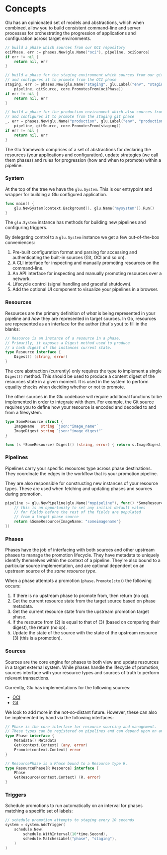 # Concepts

Glu has an opinionated set of models and abstractions, which when combined, allow you to build consistent command-line and server processes for orchestrating the progression of applications and configuration across target environments.

```go
// build a phase which sources from our OCI repository
ociPhase, err := phases.New(glu.Name("oci"), pipeline, ociSource)
if err != nil {
    return nil, err
}

// build a phase for the staging environment which sources from our git repository
// and configures it to promote from the OCI phase
staging, err := phases.New(glu.Name("staging", glu.Label("env", "staging")),
	pipeline, gitSource, core.PromotesFrom(ociPhase))
if err != nil {
	return nil, err
}

// build a phase for the production environment which also sources from our git repository
// and configures it to promote from the staging git phase
_, err = phases.New(glu.Name("production", glu.Label("env", "production")),
	pipeline, gitSource, core.PromotesFrom(staging))
if err != nil {
	return nil, err
}
```

The Glu framework comprises of a set of abstractions for declaring the resources (your applications and configuration), update strategies (we call them phases) and rules for progression (how and when to promote) within a pipeline.

### System

At the top of the tree we have the `glu.System`.
This is our entrypoint and wrapper for building a Glu configured application.

```go
func main() {
    glu.NewSystem(context.Background(), glu.Name("mysystem")).Run()
}
```

The `glu.System` instance has methods for building new pipelines and configuring triggers.

By delegating control to a `glu.System` instance we get a few out-of-the-box conveniences:

1. Pre-built configuration format and parsing for accessing and authenticating the built-in sources (Git, OCI and so on).
1. A CLI interface for inspecting and manually promoting resources on the command-line.
1. An API interface for inspecting and manually promoting resources over a network.
1. Lifecycle control (signal handling and graceful shutdown).
1. Add the optional UI component to visualize your pipelines in a browser.

### Resources

Resources are the primary definition of _what_ is being represented in your pipeline and _how_ they are represented in target sources.
In Go, resources are represented as an interface for the author (that's you) to fill in the blanks:

```go
// Resource is an instance of a resource in a phase.
// Primarily, it exposes a Digest method used to produce
// a hash digest of the instances current state.
type Resource interface {
	Digest() (string, error)
}
```

The core abstraction (currently) only requires the type to implement a single `Digest()` method.
This should be used to produce a content digest of the resources state in a given moment.
It is used in the system to perform equality checks when deciding whether or not to promote.

The other sources in the Glu codebase will require additional functions to be implemented in order to integrate with them.
For example, the Git source requires you to define how your resource is encoded and decoded to and from a filesystem.

```go
type SomeResource struct {
    ImageName   string `json:"image_name"`
    ImageDigest string `json:"image_digest"`
}

func (s *SomeResource) Digest() (string, error) { return s.ImageDigest, nil }
```

### Pipelines

Pipelines carry your specific resources type across phase destinations.
They coordinate the edges in the workflow that is your promotion pipeline.

They are also responsible for constructing new instances of your resource types.
These are used when fetching and updating phases and sources during promotion.

```go
pipeline := glu.NewPipeline(glu.Name("mypipeline"), func() *SomeResource {
    // this is an opportunity to set any initial default values
    // for fields before the rest of the fields are populated
    // from a target phase source
    return &SomeResource{ImageName: "someimagename"}
})
```

### Phases

Phases have the job of interfacing with both sources and other upstream phases to manage the promotion lifecycle.
They have metadata to uniquely identify themselves within the context of a pipeline.
They're also bound to a particular source implementation, and are optional dependent on an upstream source of the _same resource type_.

When a phase attempts a promotion (`phase.Promote(ctx)`) the following occurs:

1. If there is no upstream phase to promote from, then return (no op).
2. Get the current resource state from the target source based on phase metadata.
3. Get the current resource state from the upstream promotion target phase.
4. If the resource from (2) is equal to that of (3) (based on comparing their digest), the return (no op).
5. Update the state of the source with the state of the upstream resource (3) (this is a promotion).

### Sources

Sources are the core engine for phases to both view and update resources in a target external system.
While phases handle the lifecycle of promotion, sources interface with your resource types and sources of truth to perform relevant transactions.

Currently, Glu has implementations for the following sources:

- [OCI](../pkg/src/oci)
- [Git](../pkg/src/git)

We look to add more in the not-so-distant future. However, these can also be implemented by hand via the following interfaces:

```go
// Phase is the core interface for resource sourcing and management.
// These types can be registered on pipelines and can depend upon on another for promotion.
type Phase interface {
	Metadata() Metadata
	Get(context.Context) (any, error)
	Promote(context.Context) error
}

// ResourcePhase is a Phase bound to a Resource type R.
type ResourcePhase[R Resource] interface {
	Phase
	GetResource(context.Context) (R, error)
}
```

### Triggers

Schedule promotions to run automatically on an interval for phases matching a specific set of labels:

```go
// schedule promotion attempts to staging every 10 seconds
system = system.AddTrigger(
	schedule.New(
		schedule.WithInterval(10*time.Second),
		schedule.MatchesLabel("phase", "staging"),
	)
)
```
